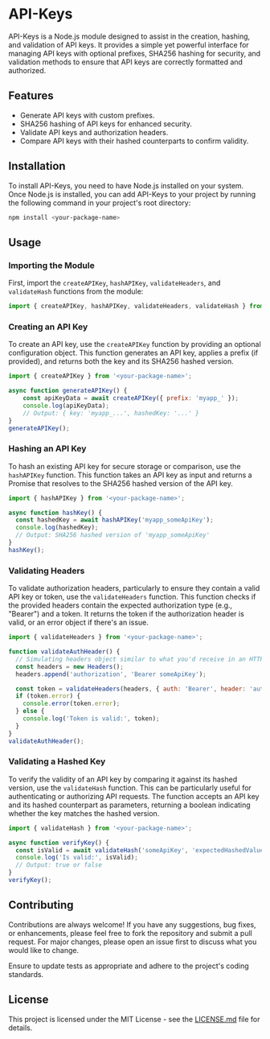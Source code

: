 # API-Keys

API-Keys is a Node.js module designed to assist in the creation, hashing, and validation of API keys. It provides a simple yet powerful interface for managing API keys with optional prefixes, SHA256 hashing for security, and validation methods to ensure that API keys are correctly formatted and authorized.

## Features

- Generate API keys with custom prefixes.
- SHA256 hashing of API keys for enhanced security.
- Validate API keys and authorization headers.
- Compare API keys with their hashed counterparts to confirm validity.

## Installation

To install API-Keys, you need to have Node.js installed on your system. Once Node.js is installed, you can add API-Keys to your project by running the following command in your project's root directory:

```bash
npm install <your-package-name>
```

## Usage

### Importing the Module

First, import the `createAPIKey`, `hashAPIKey`, `validateHeaders`, and `validateHash` functions from the module:

```javascript
import { createAPIKey, hashAPIKey, validateHeaders, validateHash } from '<your-package-name>';
```

### Creating an API Key

To create an API key, use the `createAPIKey` function by providing an optional configuration object. This function generates an API key, applies a prefix (if provided), and returns both the key and its SHA256 hashed version.

```javascript
import { createAPIKey } from '<your-package-name>';

async function generateAPIKey() {
    const apiKeyData = await createAPIKey({ prefix: 'myapp_' });
    console.log(apiKeyData);
    // Output: { key: 'myapp_...', hashedKey: '...' }
}
generateAPIKey();
```

### Hashing an API Key

To hash an existing API key for secure storage or comparison, use the `hashAPIKey` function. This function takes an API key as input and returns a Promise that resolves to the SHA256 hashed version of the API key.

```javascript
import { hashAPIKey } from '<your-package-name>';

async function hashKey() {
  const hashedKey = await hashAPIKey('myapp_someApiKey');
  console.log(hashedKey);
  // Output: SHA256 hashed version of 'myapp_someApiKey'
}
hashKey();
```

### Validating Headers

To validate authorization headers, particularly to ensure they contain a valid API key or token, use the `validateHeaders` function. This function checks if the provided headers contain the expected authorization type (e.g., "Bearer") and a token. It returns the token if the authorization header is valid, or an error object if there's an issue.

```javascript
import { validateHeaders } from '<your-package-name>';

function validateAuthHeader() {
  // Simulating headers object similar to what you'd receive in an HTTP request
  const headers = new Headers();
  headers.append('authorization', 'Bearer someApiKey');

  const token = validateHeaders(headers, { auth: 'Bearer', header: 'authorization' });
  if (token.error) {
    console.error(token.error);
  } else {
    console.log('Token is valid:', token);
  }
}
validateAuthHeader();
```

### Validating a Hashed Key

To verify the validity of an API key by comparing it against its hashed version, use the `validateHash` function. This can be particularly useful for authenticating or authorizing API requests. The function accepts an API key and its hashed counterpart as parameters, returning a boolean indicating whether the key matches the hashed version.

```javascript
import { validateHash } from '<your-package-name>';

async function verifyKey() {
  const isValid = await validateHash('someApiKey', 'expectedHashedValue');
  console.log('Is valid:', isValid);
  // Output: true or false
}
verifyKey();
```

## Contributing

Contributions are always welcome! If you have any suggestions, bug fixes, or enhancements, please feel free to fork the repository and submit a pull request. For major changes, please open an issue first to discuss what you would like to change.

Ensure to update tests as appropriate and adhere to the project's coding standards.

## License

This project is licensed under the MIT License - see the [LICENSE.md](LICENSE.md) file for details.

